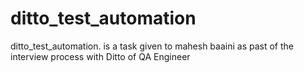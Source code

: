 # ditto_test_automation
ditto_test_automation. is a task given to mahesh baaini as past of the interview process with Ditto of QA Engineer
